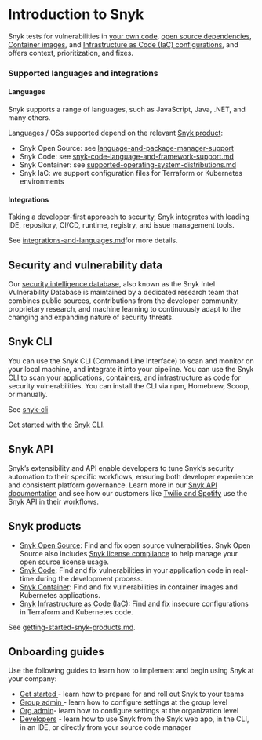 # Introduction to Snyk

Snyk tests for vulnerabilities in [your own code](https://snyk.io/product/snyk-code/), [open source dependencies](https://docs.snyk.io/snyk-open-source), [Container images](https://docs.snyk.io/snyk-container), and [Infrastructure as Code (IaC) configurations](https://snyk.io/product/infrastructure-as-code-security/), and offers context, prioritization, and fixes.

### Supported languages and integrations

#### Languages

Snyk supports a range of languages, such as JavaScript, Java, .NET, and many others.

Languages / OSs supported depend on the relevant [Snyk product](./#snyk-products-and-platforms):

* Snyk Open Source: see [language-and-package-manager-support](../../products/snyk-open-source/language-and-package-manager-support/ "mention")
* &#x20;Snyk Code: see [snyk-code-language-and-framework-support.md](../../products/snyk-code/snyk-code-language-and-framework-support.md "mention")
* Snyk Container: see [supported-operating-system-distributions.md](../../products/snyk-container/snyk-container-security-basics/supported-operating-system-distributions.md "mention")
* Snyk IaC: we support configuration files for Terraform or Kubernetes environments

#### Integrations&#x20;

Taking a developer-first approach to security, Snyk integrates with leading IDE, repository, CI/CD, runtime, registry, and issue management tools.

See [integrations-and-languages.md](integrations-and-languages.md "mention")for more details.

## Security and vulnerability data

Our [security intelligence database](https://snyk.io/snyk-intelligence-security/), also known as the Snyk Intel Vulnerability Database is maintained by a dedicated research team that combines public sources, contributions from the developer community, proprietary research, and machine learning to continuously adapt to the changing and expanding nature of security threats.

## Snyk CLI

You can use the Snyk CLI (Command Line Interface) to scan and monitor on your local machine, and integrate it into your pipeline. You can use the Snyk CLI to scan your applications, containers, and infrastructure as code for security vulnerabilities. You can install the CLI via npm, Homebrew, Scoop, or manually.

See [snyk-cli](../../features/snyk-cli/ "mention")

[Get started with the Snyk CLI](https://docs.snyk.io/snyk-cli/guides-for-our-cli/getting-started-with-the-cli).

## Snyk API

Snyk’s extensibility and API enable developers to tune Snyk’s security automation to their specific workflows, ensuring both developer experience and consistent platform governance. Learn more in our [Snyk API documentation](https://support.snyk.io/hc/en-us/articles/360000914857-Does-Snyk-have-an-API-) and see how our customers like [Twilio and Spotify](https://snyk.io/blog/snyk-watcher-keep-snyk-in-sync/) use the Snyk API in their workflows.

## Snyk products&#x20;

* [Snyk Open Source](https://docs.snyk.io/snyk-open-source): Find and fix open source vulnerabilities. Snyk Open Source also includes [Snyk license compliance](https://docs.snyk.io/snyk-open-source) to help manage your open source license usage.
* [Snyk Code](https://snyk.io/product/snyk-code/): Find and fix vulnerabilities in your application code in real-time during the development process.
* [Snyk Container](https://docs.snyk.io/snyk-container): Find and fix vulnerabilities in container images and Kubernetes applications.
* [Snyk Infrastructure as Code (IaC)](https://docs.snyk.io/snyk-infrastructure-as-code): Find and fix insecure configurations in Terraform and Kubernetes code.

See [getting-started-snyk-products.md](../../getting-started/getting-started-snyk-products.md "mention").

## Onboarding guides

Use the following guides to learn how to implement and begin using Snyk at your company:

* [Get started ](https://snyk.gitbook.io/get-started/)- learn how to prepare for and roll out Snyk to your teams
* [Group admin ](https://snyk.gitbook.io/group-set-up/)- learn how to configure settings at the group level
* [Org admin](https://snyk.gitbook.io/org-set-up/)- learn how to configure settings at the organization level
* [Developers](https://snyk.gitbook.io/dev-training/) - learn how to use Snyk from the Snyk web app, in the CLI, in an IDE, or directly from your source code manager

